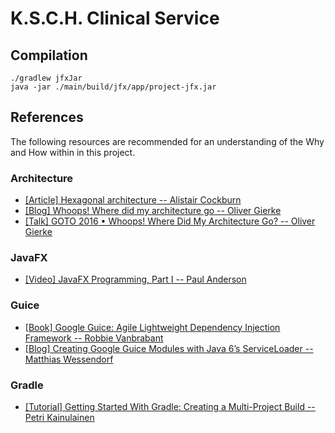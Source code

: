 # K.S.C.H. Clinical Service

## Compilation

```
./gradlew jfxJar
java -jar ./main/build/jfx/app/project-jfx.jar
```

## References
The following resources are recommended for an understanding of the Why and How within in this project.

### Architecture
- [[Article] Hexagonal architecture -- Alistair Cockburn](http://alistair.cockburn.us/Hexagonal+architecture)
- [[Blog] Whoops! Where did my architecture go -- Oliver Gierke](http://olivergierke.de/2013/01/whoops-where-did-my-architecture-go/)
- [[Talk] GOTO 2016 • Whoops! Where Did My Architecture Go? -- Oliver Gierke](https://www.youtube.com/watch?v=v1XIcgFUIEw)

### JavaFX
- [[Video] JavaFX Programming, Part I -- Paul Anderson](https://www.safaribooksonline.com/library/view/javafx-programming-part/9780133409864/) 

### Guice
- [[Book] Google Guice: Agile Lightweight Dependency Injection Framework -- Robbie Vanbrabant](https://www.safaribooksonline.com/library/view/google-guice-agile/9781590599976/)
- [[Blog] Creating Google Guice Modules with Java 6’s ServiceLoader -- Matthias Wessendorf](https://matthiaswessendorf.wordpress.com/2008/01/21/creating-google-guice-modules-with-java-6s-serviceloader/)

### Gradle
- [[Tutorial] Getting Started With Gradle: Creating a Multi-Project Build -- Petri Kainulainen](https://www.petrikainulainen.net/programming/gradle/getting-started-with-gradle-creating-a-multi-project-build/)
